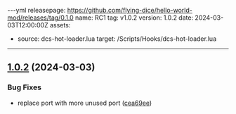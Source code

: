 ---yml
releasepage: https://github.com/flying-dice/hello-world-mod/releases/tag/0.1.0
name: RC1
tag: v1.0.2
version: 1.0.2
date: 2024-03-03T12:00:00Z
assets:
  - source: dcs-hot-loader.lua
    target: /Scripts/Hooks/dcs-hot-loader.lua
---
## [1.0.2](https://github.com/flying-dice/dcs-hot-loader/compare/v1.0.1...v1.0.2) (2024-03-03)


### Bug Fixes

* replace port with more unused port ([cea69ee](https://github.com/flying-dice/dcs-hot-loader/commit/cea69ee3ad045d54da5fd6cfb4b6abce72a451fb))